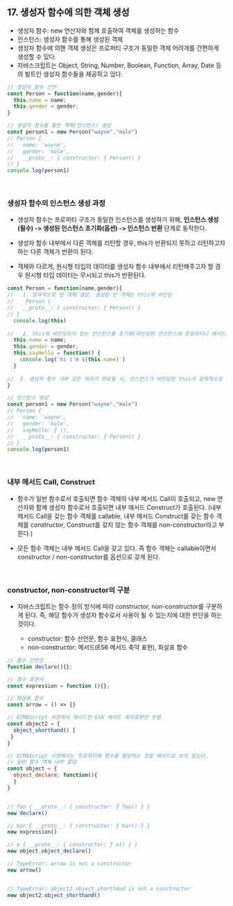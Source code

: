 ## 17. 생성자 함수에 의한 객체 생성

- 생성자 함수: new 연산자와 함께 호출하여 객체를 생성하는 함수
- 인스턴스: 생성자 함수를 통해 생성된 객체
- 생성자 함수에 의핸 객체 생성은 프로퍼티 구조가 동일한 객체 어려개를 간편하게 생성할 수 있다.
- 자바스크립트는 Object, String, Number, Boolean, Function, Array, Date 등의 빌트인 생성자 함수들을 제공하고 있다.

``` javascript
// 생성자 함수 선언
const Person = function(name,gender){
  this.name = name;
  this.gender = gender;
}

// 생성자 함수를 통한 객체(인스턴스) 생성
const person1 = new Person("wayne","male")
// Person {
//   name: 'wayne',
//   gender: 'male',
//   __proto__: { constructor: ƒ Person() }
// }
console.log(person1)

```

<br/>

### 생성자 함수의 인스턴스 생성 과정

- 생성자 함수는 프로퍼티 구조가 동일한 인스턴스를 생성하기 위해, **인스턴스 생성(필수) -> 생성된 인스턴스 초기화(옵션) -> 인스턴스 반환** 단계로 동작한다.

- 생성자 함수 내부에서 다른 객체를 리턴할 경우, this가 반환되지 못하고 리턴하고자 하는 다른 객체가 반환이 된다.

- 객체와 다르게, 원시형 타입의 데이터를 생성자 함수 내부에서 리턴해주고자 할 경우 원시형 타입 데이터는 무시되고 this가 반환된다.

``` javascript
const Person = function(name,gender){
//   1. 암묵적으로 빈 객체 생성, 생성된 빈 객체는 this에 바인딩
//    Person {
//   __proto__: { constructor: ƒ Person() }
// }
  console.log(this)
  
//   2. this에 바인딩되어 있는 인스턴스를 초기화(바인딩된 인스턴스에 프로퍼티나 메서드를 추가, 생성자 함수가 인수로 전달받은 초기값을 인스턴스 프로퍼티에 할당하여 초기화 or 고정값 할당)
  this.name = name;
  this.gender = gender;
  this.sayHello = function() {
    console.log(`hi i'm ${this.name}`)
  }
  
//  3. 생성자 함수 내부 모든 처리가 완료될 시, 인스턴스가 바인딩된 this가 암묵적으로 리턴
}

// 인스턴스 생성
const person1 = new Person("wayne","male")
// Person {
//   name: 'wayne',
//   gender: 'male',
//   sayHello: ƒ (),
//   __proto__: { constructor: ƒ Person() }
// }
console.log(person1)
```

<br/>

### 내부 메서드 Call, Construct

- 함수가 일반 함수로서 호출되면 함수 객체의 내부 메서드 Call이 호출되고, new 연산자와 함께 생성자 함수로서 호출되면 내부 매서드 Construct가 호출된다. (내부 메서드 Call을 갖는 함수 객체를 callable, 내부 메서드 Construct를 갖는 함수 객체를 constructor, Construct를 갖지 않는 함수 객체를 non-constructor라고 부른다.)

- 모든 함수 객체는 내부 메서드 Call을 갖고 있다. 즉 함수 객체는 callable이면서 constructor / non-constructor를 옵션으로 갖게 된다.

<br/>

### constructor, non-constructor의 구분

- 자바스크립트는 함수 정의 방식에 따라 constructor, non-constructor를 구분하게 된다. 즉, 해당 함수가 생성자 함수로서 사용이 될 수 있는지에 대한 판단을 하는것이다.
  
  - constructor: 함수 선언문, 함수 표현식, 클래스
  - non-constructor: 메서드(ES6 메서드 축약 표현), 화살표 함수

``` javascript
// 함수 선언문
function declare(){};

// 함수 표현식
const expression = function (){};

// 화살표 함수
const arrow = () => {}

// ECMAScript 사양에서 메서드란 ES6 메서드 축약표현만 뜻함
const object2 = {
  object_shorthand() {
 }
}

// ECMAScript 사양에서는 프로퍼티에 함수를 할당하는 것을 메서드로 보지 않는다.
// 일반 함수 객체 내부 할당
const object = {
  object_declare: function(){
  }
}


// foo { __proto__: { constructor: ƒ foo() } }
new declare()

// bar { __proto__: { constructor: ƒ bar() } }
new expression()

// x { __proto__: { constructor: ƒ x() } }
new object.object_declare()

// TypeError: arrow is not a constructor
new arrow()


// TypeError: object2.object_shorthand is not a constructor
new object2.object_shorthand()

```
